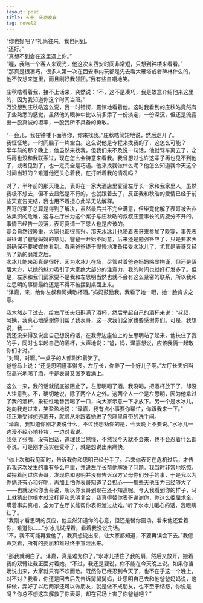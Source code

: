 ```yaml
---
layout: post
title: 五十　庆功晚宴
tag: novel2
---
```


“你也好吧？”礼尚往来，我也问到。<br />
“还好。”<br />
“真想不到会在这里遇上你。”<br />
“喔，我陪一个客人来观光，他这次来西安时间非常短，只想到钟楼来看看。”<br />
“那真是很凑巧，很多人第一次在西安市内玩都是先去看大雁塔或者碑林什么的，他不仅想来这里，而且刚好我领团。”我有些自嘲地笑。

庄秋皓看着我，接不上话来，突然说：“不，这不是凑巧，我是故意介绍他来这里的，因为我知道你这个时间当班。”<br />
万没想到庄秋皓这么说，我一时错愕，震惊地看着他。这时我看到的庄秋皓竟然有了些熟悉的感觉，虽然他的眼神中比以前多添了一份淡定，一份深沉，但还是流露出一股真诚的坦率，一股我所不具备的勇敢。

“一会儿，我在钟楼下面等你，你来找我。”庄秋皓简短地说，然后走开了。<br />
我怔怔地，一时间脑子一片空白。这么说他是专程来找我的了，这怎么可能？<br />
半年前的那个晚上，他虽然来找我，但我们来不及说一句话，他就驾车离去了，之后再也没和我联系过，现在怎么会特意来看我。我曾想过也许这辈子再也见不到他了，或者见到了，也一定完全是巧遇。他来找我做什么呢？他怎么知道我今天这个时间当班的？难道他还关心着我，在打听着我的情况吗？

对了，半年前的那天晚上，表哥在一家大酒店里宴请左厅长一家和我家里人，虽然我极不想去，但不去显然是不行的，也就跟着去了，反正我和秋皓的爱情已经于前些天宣告完结，我也用不着担心此举无法解释。<br />
表哥的案子总算是得到了解决，虽然最后并不完全满意，但毕竟化解了表哥被告非法集资的危难，这与左厅长为这个案子与庄秋皓的叔叔庄董事长的周旋分不开的。事情已经告一段落，表哥宴请一下恩人也是应该的。<br />
宴会自然很隆重，大家也都很高兴。那天水冰儿也陪着表哥来参加了晚宴，事先表哥征询了爸爸妈妈的意见，爸爸一开始不同意，后来还是勉强答应了，只是要求表哥确保不要被媒体看到。看来爸爸终于慢慢地准备接受水冰儿了，尤其是表哥又经历了新的磨难之后。<br />
水冰儿能来那真是很好，因为水冰儿在场，尽管对着爸爸妈妈略显拘谨，但还是落落大方，以她的魅力吸引了大家绝大部分的注意力，我的时间也就好打发多了。但是，左家和我们武家要不是我和左思明当然也就不会有这么紧密的联系，所以我和左思明的事情最终还是不得不被摆到桌面上来。<br />
“泽嘉，来，给你左叔和阿姨敬杯酒。”妈妈鼓励我。我看了她一眼，她一脸肯求之意。

我木然走了过去，给左厅长夫妇斟满了酒杯，然后举起自己的酒杯来说：“叔叔，阿姨，我真心地感谢你们帮了我表哥，这一次我们全家也要感谢你们。可是，我想说，我……”<br />
我还没来得及说出自己想说的话，在我旁边座位上的左思明站了起来，他扶住了我的手，同时也举起自己的酒杯，大声地说：“爸，妈，泽嘉想说，应该我俩一起敬你们才对。”<br />
“对啊，对啊。”一桌子的人都附和着笑了。<br />
爸爸马上说：“还是思明懂事得多。左厅长，你养了一个好儿子啊。”左厅长夫妇当然高兴地喝了酒，于是表哥又张罗着满上。

这么一来，我的话就彻底被阻止了，左思明喝了酒，我没喝，把酒杯放下了，却没人注意到。不，确切地说，除了两个人之外。这两个人一个是左思明，因为他拿过了我的酒杯，象征性地替我喝了一口，向大家示意一下才放下。另一个是水冰儿，她向我走过来，笑盈盈地说：“泽嘉，我有点小事要你帮忙，你跟我来一下。”<br />
我正难受得想逃离开，就顺从地跟着她进了包厢里自带的洗手间。<br />
“泽嘉，我知道你刚才要说什么，不过我想劝你的是，今天晚上不要说。”水冰儿一边漫不经心地补妆，一边对我说。<br />
我张了张嘴，没有回话，道理我当然懂，不然我今天就不会来，也不会忍着什么都不说。可是刚才我实在受不了，就是想说出来痛快。

“你上次和我见面时，告诉我你和思明已经分手了。后来你表哥在危机过后，才告诉我这次发生的事有多么严重，并说左厅长帮他解决了问题。我当时非常地吃惊，试探着问过你表哥，发现你和思明并没有告诉双方父母你们分手的事，于是我以为你俩还有心和好呢，再加上怕你表哥知道了会担心――那些天他压力已经够大了――也就没和你表哥说，所以你表哥到现在还不知道呢。今天我看到你的样子，马上就猜出你根本就没打算和思明复合，我真得替你表哥谢谢你，你这么委屈求全，瞒着事实真相，全为了左厅长能帮你表哥渡过劫难。”听了水冰儿暖心的话，我眼睛红了。<br />
“我刚才看思明的反应，他显然知道你的心意，但还是替你圆场，看来他还爱着你，难道你……”水冰儿试探着，看着我没说完话。<br />
“不，我不可能再爱他了，我真想说出来，让大家都知道，不要再误会下去。”我低声哭着，所有的委屈和难过终于宣泄出来。

“那我就明白了。泽嘉，真是难为你了。”水冰儿搂住了我的肩，然后又放开，搬着我的双臂让我正面对着她。“不过，我还是要说，你不能在今天晚上说。如果你当场说出来，大家就只有不欢而散。既然你已经忍到今天了，也不在乎这一个晚上，对不对？我看，你还是回去后先告诉舅舅舅妈，让思明自己去和他爸爸妈妈说，这样做，弄好了以后两家还可以做朋友，就是做不成朋友，也不至于结怨，你说是吗？你总不想这次解救了你表哥，却在官场上害了你爸爸吧？”